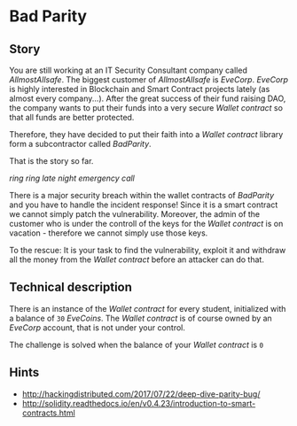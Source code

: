 # Bad Parity

## Story

You are still working at an IT Security Consultant company called *AllmostAllsafe*.
The biggest customer of *AllmostAllsafe* is *EveCorp*.
*EveCorp* is highly interested in Blockchain and Smart Contract projects  lately (as almost every company...).
After the great success of their fund raising DAO, the company wants to put their funds into a very secure *Wallet contract* so that all funds are better protected. 

Therefore, they have decided to put their faith into a *Wallet contract* library form a subcontractor called *BadParity*.

That is the story so far. 

*ring ring late night emergency call*

There is a major security breach within the wallet contracts of *BadParity* and you have to handle the incident response!
Since it is a smart contract we cannot simply patch the vulnerability.
Moreover, the admin of the customer who is under the controll of the keys for the *Wallet contract* is on vacation - therefore we cannot simply use those keys.

To the rescue: It is your task to find the vulnerability, exploit it and withdraw all the money from the *Wallet contract* before an attacker can do that.

## Technical description

There is an instance of the *Wallet contract* for every student, initialized with a balance of `30` *EveCoins*. 
The *Wallet contract* is of course owned by an *EveCorp* account, that is not under your control. 

The challenge is solved when the balance of your *Wallet contract* is `0` 

## Hints

* http://hackingdistributed.com/2017/07/22/deep-dive-parity-bug/
* http://solidity.readthedocs.io/en/v0.4.23/introduction-to-smart-contracts.html
